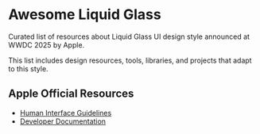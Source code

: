 # Awesome Liquid Glass

Curated list of resources about Liquid Glass UI design style announced at WWDC 2025 by Apple.

This list includes design resources, tools, libraries, and projects that adapt to this style.

## Apple Official Resources
- [Human Interface Guidelines](https://developer.apple.com/design/human-interface-guidelines)
- [Developer Documentation](https://developer.apple.com/documentation/technologyoverviews/liquid-glass)

